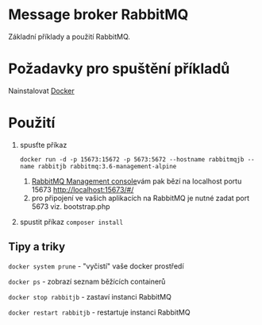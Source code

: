 # Message broker RabbitMQ
Základní příklady a použití RabbitMQ.

# Požadavky pro spuštění příkladů
Nainstalovat [Docker](https://docs.docker.com/engine/installation/#platform-support-matrix)

# Použití
1. spusťte příkaz 
    
    `docker run -d -p 15673:15672 -p 5673:5672 --hostname rabbitmqjb --name rabbitjb rabbitmq:3.6-management-alpine`
    
    1. [RabbitMQ Management console](http://localhost:15673/#/)vám pak bězí na localhost portu 15673
       <http://localhost:15673/#/>
    2. pro připojení ve vašich aplikacích na RabbitMQ je nutné zadat port 5673 viz. bootstrap.php

2. spustit příkaz `composer install` 

## Tipy a triky

`docker system prune` - "vyčistí" vaše docker prostředí

`docker ps` - zobrazí seznam běžících containerů

`docker stop rabbitjb` - zastaví instanci RabbitMQ

`docker restart rabbitjb` - restartuje instanci RabbitMQ
